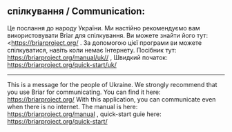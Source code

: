## спілкування / Communication:

Це послання до народу України. Ми настійно рекомендуємо вам використовувати Briar для спілкування. Ви можете знайти його тут: <https://briarproject.org/ . 
За допомогою цієї програми ви можете спілкуватися, навіть коли немає Інтернету.
Посібник тут: <https://briarproject.org/manual/uk//> , Швидкий початок: <https://briarproject.org/quick-start/uk/>

--------------------------------------------------------------------------

This is a message for the people of Ukraine. We strongly recommend that you use Briar for communicating. You can find it here: <https://briarproject.org/>
With this application, you can communicate even when there is no internet.
The manual is here: <https://briarproject.org/manual> , quick-start guie here: <https://briarproject.org/quick-start/>